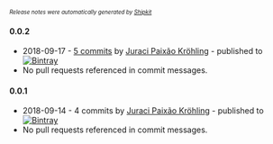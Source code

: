 <sup><sup>*Release notes were automatically generated by [Shipkit](http://shipkit.org/)*</sup></sup>

#### 0.0.2
 - 2018-09-17 - [5 commits](https://github.com/opentracing-contrib/java-interceptors/compare/v0.0.1...v0.0.2) by [Juraci Paixão Kröhling](https://github.com/jpkrohling) - published to [![Bintray](https://img.shields.io/badge/Bintray-0.0.2-green.svg)](https://bintray.com/opentracing/maven/java-interceptors/0.0.2)
 - No pull requests referenced in commit messages.

#### 0.0.1
 - 2018-09-14 - 4 commits by [Juraci Paixão Kröhling](https://github.com/jpkrohling) - published to [![Bintray](https://img.shields.io/badge/Bintray-0.0.1-green.svg)](https://bintray.com/opentracing/maven/java-interceptors/0.0.1)
 - No pull requests referenced in commit messages.

